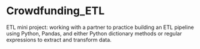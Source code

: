 # Crowdfunding_ETL
ETL mini project: working with a partner to practice building an ETL pipeline using Python, Pandas, and either Python dictionary methods or regular expressions to extract and transform data.
